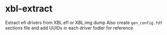 # xbl-extract
Extract efi drivers from XBL.efl or XBL.img dump
Also create `gen_config.fdf` sections file and add UUIDs in each driver fodler for reference
